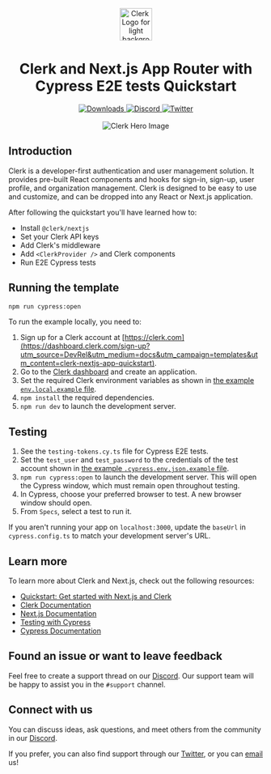 <p align="center">
  <a href="https://clerk.com?utm_source=github&utm_medium=clerk_docs" target="_blank" rel="noopener noreferrer">
    <picture>
      <source media="(prefers-color-scheme: dark)" srcset="./public/light-logo.png">
      <img alt="Clerk Logo for light background" src="./public/dark-logo.png" height="64">
    </picture>
  </a>
  <br />
</p>
<div align="center">
  <h1>
    Clerk and Next.js App Router with Cypress E2E tests Quickstart 
  </h1>  
  <a href="https://www.npmjs.com/package/@clerk/clerk-js">
    <img alt="Downloads" src="https://img.shields.io/npm/dm/@clerk/clerk-js" />
  </a>
  <a href="https://discord.com/invite/b5rXHjAg7A">
    <img alt="Discord" src="https://img.shields.io/discord/856971667393609759?color=7389D8&label&logo=discord&logoColor=ffffff" />
  </a>
  <a href="https://twitter.com/clerkdev">
    <img alt="Twitter" src="https://img.shields.io/twitter/url.svg?label=%40clerkdev&style=social&url=https%3A%2F%2Ftwitter.com%2Fclerkdev" />
  </a> 
  <br />
  <br />
  <img alt="Clerk Hero Image" src="./public/hero.png">
</div>

## Introduction

Clerk is a developer-first authentication and user management solution. It provides pre-built React components and hooks for sign-in, sign-up, user profile, and organization management. Clerk is designed to be easy to use and customize, and can be dropped into any React or Next.js application.

After following the quickstart you'll have learned how to:

- Install `@clerk/nextjs`
- Set your Clerk API keys
- Add Clerk's middleware
- Add `<ClerkProvider />` and Clerk components
- Run E2E Cypress tests

## Running the template

```bash
npm run cypress:open
```

To run the example locally, you need to:

1. Sign up for a Clerk account at [https://clerk.com](https://dashboard.clerk.com/sign-up?utm_source=DevRel&utm_medium=docs&utm_campaign=templates&utm_content=clerk-nextjs-app-quickstart).
1. Go to the [Clerk dashboard](https://dashboard.clerk.com?utm_source=DevRel&utm_medium=docs&utm_campaign=templates&utm_content=clerk-nextjs-app-quickstart) and create an application.
1. Set the required Clerk environment variables as shown in [the example `env.local.example` file](./.env.local.example).
1. `npm install` the required dependencies.
1. `npm run dev` to launch the development server.

## Testing

1. See the `testing-tokens.cy.ts` file for Cypress E2E tests.
1. Set the `test_user` and `test_password` to the credentials of the test account shown in [the example `.cypress.env.json.example` file](./cypress.env.json.example).
1. `npm run cypress:open` to launch the development server. This will open the Cypress window, which must remain open throughout testing.
1. In Cypress, choose your preferred browser to test. A new browser window should open.
1. From `Specs`, select a test to run it.

If you aren't running your app on `localhost:3000`, update the `baseUrl` in `cypress.config.ts` to match your development server's URL.

## Learn more

To learn more about Clerk and Next.js, check out the following resources:

- [Quickstart: Get started with Next.js and Clerk](https://clerk.com/docs/quickstarts/nextjs?utm_source=DevRel&utm_medium=docs&utm_campaign=templates&utm_content=clerk-cypress-nextjs)
- [Clerk Documentation](https://clerk.com/docs?utm_source=DevRel&utm_medium=docs&utm_campaign=templates&utm_content=clerk-cypress-nextjs)
- [Next.js Documentation](https://nextjs.org/docs)
- [Testing with Cypress](https://clerk.com/docs/testing/cypress?utm_source=DevRel&utm_medium=docs&utm_campaign=templates&utm_content=clerk-cypress-nextjs)
- [Cypress Documentation](https://docs.cypress.io/app/get-started/why-cypress)

## Found an issue or want to leave feedback

Feel free to create a support thread on our [Discord](https://clerk.com/discord). Our support team will be happy to assist you in the `#support` channel.

## Connect with us

You can discuss ideas, ask questions, and meet others from the community in our [Discord](https://discord.com/invite/b5rXHjAg7A).

If you prefer, you can also find support through our [Twitter](https://twitter.com/ClerkDev), or you can [email](mailto:support@clerk.dev) us!
